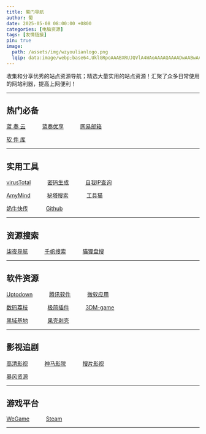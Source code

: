 ```yaml
---
title: 蜀门导航
author: 蜀
date: 2025-05-08 08:00:00 +0800
categories: [电脑资源]
tags: [友情链接]
pin: true
image:
  path: /assets/img/wzyoulianlogo.png
  lqip: data:image/webp;base64,UklGRpoAAABXRUJQVlA4WAoAAAAQAAAADwAABwAAQUxQSDIAAAARL0AmbZurmr57yyIiqE8oiG0bejIYEQTgqiDA9vqnsUSI6H+oAERp2HZ65qP/VIAWAFZQOCBCAAAA8AEAnQEqEAAIAAVAfCWkAALp8sF8rgRgAP7o9FDvMCkMde9PK7euH5M1m6VWoDXf2FkP3BqV0ZYbO6NA/VFIAAAA
---
```


 收集和分享优秀的站点资源导航；精选大量实用的站点资源！汇聚了众多日常使用的网站利器，提高上网便利！ 

---
## 热门必备

[蓝 奏 云](https://www.lanzou.com) &nbsp;&nbsp;&nbsp;&nbsp;&nbsp;&nbsp;&nbsp;&nbsp;&nbsp;
[蓝奏优享](https://www.ilanzou.com) &nbsp;&nbsp;&nbsp;&nbsp;&nbsp;&nbsp;&nbsp;&nbsp;&nbsp;
[网易邮箱](https://mail.163.com)

[软 件 库](https://www.ilanzou.com/s/wEEZ2L3i?)

---
## 实用工具

[virusTotal](https://www.virustotal.com/gui/home/search) &nbsp;&nbsp;&nbsp;&nbsp;&nbsp;&nbsp;&nbsp;&nbsp;&nbsp;
[密码生成](https://www.lddgo.net/string/randompassword) &nbsp;&nbsp;&nbsp;&nbsp;&nbsp;&nbsp;&nbsp;&nbsp;&nbsp;
[自我IP查询](https://www.ip111.cn)

[AmyMind](https://amymind.com/zh-cn) &nbsp;&nbsp;&nbsp;&nbsp;&nbsp;&nbsp;&nbsp;&nbsp;&nbsp;
[秘塔搜索](https://metaso.cn)  &nbsp;&nbsp;&nbsp;&nbsp;&nbsp;&nbsp;&nbsp;&nbsp;&nbsp;&nbsp;
[工具猫](https://www.toolscat.com)

[奶牛快传](https://cowtransfer.com) &nbsp;&nbsp;&nbsp;&nbsp;&nbsp;&nbsp;&nbsp;&nbsp;&nbsp;&nbsp;
[Github](https://www.github.com)


---
## 资源搜索

[柒夜导航](https://nav.qinight.com) &nbsp;&nbsp;&nbsp;&nbsp;&nbsp;&nbsp;&nbsp;&nbsp;&nbsp;
[千帆搜索](https://pan.qianfan.app) &nbsp;&nbsp;&nbsp;&nbsp;&nbsp;&nbsp;&nbsp;&nbsp;&nbsp;
[猫狸盘搜](https://www.alipansou.com)

---
## 软件资源

[Uptodown](https://cn.uptodown.com) &nbsp;&nbsp;&nbsp;&nbsp;&nbsp;&nbsp;&nbsp;&nbsp;&nbsp;
[腾讯软件](https://pc.qq.com) &nbsp;&nbsp;&nbsp;&nbsp;&nbsp;&nbsp;&nbsp;&nbsp;&nbsp;
[微软应用](https://apps.microsoft.com/home?hl=zh-cn&gl=US)

[数码荔枝](https://lizhi.shop) &nbsp;&nbsp;&nbsp;&nbsp;&nbsp;&nbsp;&nbsp;&nbsp;&nbsp;&nbsp;&nbsp;
[极简插件](https://chrome.zzzmh.cn) &nbsp;&nbsp;&nbsp;&nbsp;&nbsp;&nbsp;&nbsp;&nbsp;&nbsp;
[3DM-game]( https://www.3dmgame.com)

[黑域基地](https://www.hybase.com) &nbsp;&nbsp;&nbsp;&nbsp;&nbsp;&nbsp;&nbsp;&nbsp;&nbsp;&nbsp;&nbsp;
[果壳剥壳](https://www.ghxi.com)

---
## 影视追剧

[高清影视](https://watch.readzn.com/) &nbsp;&nbsp;&nbsp;&nbsp;&nbsp;&nbsp;&nbsp;&nbsp;&nbsp;
[神马影院](https://zmcdy.com) &nbsp;&nbsp;&nbsp;&nbsp;&nbsp;&nbsp;&nbsp;&nbsp;&nbsp;
[搜片影视](https://soupian.pro)

[暴风资源](https://bfzy.tv)

---
## 游戏平台

[WeGame](https://www.wegame.com.cn/home) &nbsp;&nbsp;&nbsp;&nbsp;&nbsp;&nbsp;&nbsp;&nbsp;&nbsp;
[Steam](https://store.steampowered.com)

---

